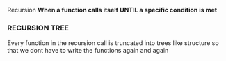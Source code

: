 Recursion
**When a function calls itself UNTIL a specific condition is met**

### RECURSION TREE

Every function in the recursion call is truncated into trees like structure so that we dont have to write the functions again and again
